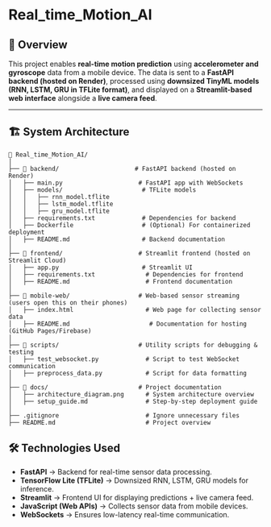 # Real_time_Motion_AI

## 📌 Overview
This project enables **real-time motion prediction** using **accelerometer and gyroscope** data from a mobile device. The data is sent to a **FastAPI backend (hosted on Render)**, processed using **downsized TinyML models (RNN, LSTM, GRU in TFLite format)**, and displayed on a **Streamlit-based web interface** alongside a **live camera feed**.

---

## 🏗️ System Architecture
```
📂 Real_time_Motion_AI/
│
├── 📂 backend/                     # FastAPI backend (hosted on Render)
│   ├── main.py                     # FastAPI app with WebSockets
│   ├── models/                      # TFLite models
│   │   ├── rnn_model.tflite
│   │   ├── lstm_model.tflite
│   │   ├── gru_model.tflite
│   ├── requirements.txt             # Dependencies for backend
│   ├── Dockerfile                   # (Optional) For containerized deployment
│   ├── README.md                    # Backend documentation
│
├── 📂 frontend/                     # Streamlit frontend (hosted on Streamlit Cloud)
│   ├── app.py                       # Streamlit UI
│   ├── requirements.txt              # Dependencies for frontend
│   ├── README.md                     # Frontend documentation
│
├── 📂 mobile-web/                   # Web-based sensor streaming (users open this on their phones)
│   ├── index.html                    # Web page for collecting sensor data
│   ├── README.md                      # Documentation for hosting (GitHub Pages/Firebase)
│
├── 📂 scripts/                      # Utility scripts for debugging & testing
│   ├── test_websocket.py             # Script to test WebSocket communication
│   ├── preprocess_data.py            # Script for data formatting
│
├── 📂 docs/                         # Project documentation
│   ├── architecture_diagram.png      # System architecture overview
│   ├── setup_guide.md                # Step-by-step deployment guide
│
├── .gitignore                        # Ignore unnecessary files
├── README.md                         # Project overview
```


## 🛠️ Technologies Used
- **FastAPI** → Backend for real-time sensor data processing.
- **TensorFlow Lite (TFLite)** → Downsized RNN, LSTM, GRU models for inference.
- **Streamlit** → Frontend UI for displaying predictions + live camera feed.
- **JavaScript (Web APIs)** → Collects sensor data from mobile devices.
- **WebSockets** → Ensures low-latency real-time communication.
